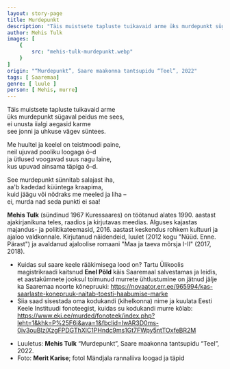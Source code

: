 ```yaml
---
layout: story-page
title: Murdepunkt
description: "Täis muistsete tapluste tuikavaid arme üks murdepunkt sügaval peidus me sees"
author: Mehis Tulk
images: [
    {
        src: "mehis-tulk-murdepunkt.webp"
    }
]
origin: "“Murdepunkt”, Saare maakonna tantsupidu “Teel”, 2022"
tags: [ Saaremaa]
genre: [ luule ]
person: [ Mehis, murre]
---
```


<!-- # {{$doc.title}} -->


Täis muistsete tapluste tuikavaid arme \
üks murdepunkt sügaval peidus me sees, \
ei unusta iialgi aegasid karme \
see jonni ja uhkuse vägev süntees.

Me huultel ja keelel on teistmoodi paine, \
neil ujuvad pooliku loogaga õ-d \
ja ütlused voogavad suus nagu laine, \
kus upuvad ainsama täpiga ö-d.

See murdepunkt sünnitab salajast iha, \
aa'b kadedad küüntega kraapima, \
kuid jäägu või nõdraks me meeled ja liha – \
ei, murda nad seda punkti ei saa!



<story-author :author="author" :origin="origin"></story-author>

**Mehis Tulk** (sündinud 1967 Kuressaares) on töötanud alates 1990. aastast ajakirjanikuna teles, raadios ja kirjutavas meedias. Alguses kajastas majandus- ja poliitikateemasid, 2016. aastast keskendus rohkem kultuuri ja ajaloo valdkonnale. Kirjutanud näidendeid, luulet (2012 kogu "Nüüd. Enne. Pärast") ja avaldanud ajaloolise romaani "Maa ja taeva mõrsja I-II" (2017, 2018).


<details-wrapper summary="Mis mõtted tekkisid?">

- Kuidas sul saare keele rääkimisega lood on? Tartu Ülikoolis magistrikraadi kaitsnud **Enel Põld** käis Saaremaal salvestamas ja leidis, et aastakümnete jooksul toimunud murrete ühtlustumine on jätnud jälje ka Saaremaa noorte kõnepruuki: https://novaator.err.ee/965994/kas-saarlaste-konepruuk-naitab-toesti-haabumise-marke
- Siia saad sisestada oma kodukandi (kihelkonna) nime ja kuulata Eesti Keele Instituudi fonoteegist, kuidas su kodukandi murre kõlab: https://www.eki.ee/murded/fonoteek/index.php?leht=1&khk=P%25F6i&ava=1&fbclid=IwAR3D0ms-0iv3ouBlzjXzgFPDGThXlC1PHndc9ms1Gt7FWpy5ntTOxfeBR2M

</details-wrapper>

<details-wrapper summary="Allikad" class="text-sm" icon="icon-park-outline:document-folder">

- Luuletus: **Mehis Tulk** “Murdepunkt”, Saare maakonna tantsupidu “Teel”, 2022. 
- Foto: **Merit Karise**; fotol Mändjala rannaliiva loogad ja täpid

</details-wrapper>
